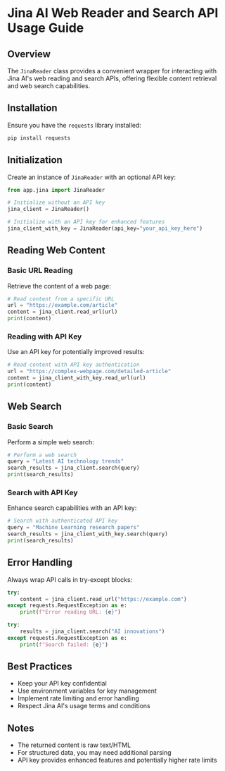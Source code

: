 # Jina AI Web Reader and Search API Usage Guide

## Overview
The `JinaReader` class provides a convenient wrapper for interacting with Jina AI's web reading and search APIs, offering flexible content retrieval and web search capabilities.

## Installation
Ensure you have the `requests` library installed:
```bash
pip install requests
```

## Initialization
Create an instance of `JinaReader` with an optional API key:

```python
from app.jina import JinaReader

# Initialize without an API key
jina_client = JinaReader()

# Initialize with an API key for enhanced features
jina_client_with_key = JinaReader(api_key="your_api_key_here")
```

## Reading Web Content

### Basic URL Reading
Retrieve the content of a web page:

```python
# Read content from a specific URL
url = "https://example.com/article"
content = jina_client.read_url(url)
print(content)
```

### Reading with API Key
Use an API key for potentially improved results:

```python
# Read content with API key authentication
url = "https://complex-webpage.com/detailed-article"
content = jina_client_with_key.read_url(url)
print(content)
```

## Web Search

### Basic Search
Perform a simple web search:

```python
# Perform a web search
query = "Latest AI technology trends"
search_results = jina_client.search(query)
print(search_results)
```

### Search with API Key
Enhance search capabilities with an API key:

```python
# Search with authenticated API key
query = "Machine Learning research papers"
search_results = jina_client_with_key.search(query)
print(search_results)
```

## Error Handling
Always wrap API calls in try-except blocks:

```python
try:
    content = jina_client.read_url("https://example.com")
except requests.RequestException as e:
    print(f"Error reading URL: {e}")

try:
    results = jina_client.search("AI innovations")
except requests.RequestException as e:
    print(f"Search failed: {e}")
```

## Best Practices
- Keep your API key confidential
- Use environment variables for key management
- Implement rate limiting and error handling
- Respect Jina AI's usage terms and conditions

## Notes
- The returned content is raw text/HTML
- For structured data, you may need additional parsing
- API key provides enhanced features and potentially higher rate limits
```

